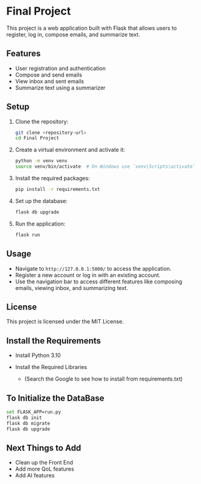 # Final Project

This project is a web application built with Flask that allows users to register, log in, compose emails, and summarize text.

## Features

- User registration and authentication
- Compose and send emails
- View inbox and sent emails
- Summarize text using a summarizer

## Setup

1. Clone the repository:
    ```bash
    git clone <repository-url>
    cd Final Project
    ```

2. Create a virtual environment and activate it:
    ```bash
    python -m venv venv
    source venv/bin/activate  # On Windows use `venv\Scripts\activate`
    ```

3. Install the required packages:
    ```bash
    pip install -r requirements.txt
    ```

4. Set up the database:
    ```bash
    flask db upgrade
    ```

5. Run the application:
    ```bash
    flask run
    ```

## Usage

- Navigate to `http://127.0.0.1:5000/` to access the application.
- Register a new account or log in with an existing account.
- Use the navigation bar to access different features like composing emails, viewing inbox, and summarizing text.

## License

This project is licensed under the MIT License.

## Install the Requirements

- Install Python 3.10

- Install the Required Libraries
    - (Search the Google to see how to install from requirements.txt)

## To Initialize the DataBase

```bash
set FLASK_APP=run.py
flask db init
flask db migrate
flask db upgrade
```

## Next Things to Add

- Clean up the Front End
- Add more QoL features
- Add AI features
